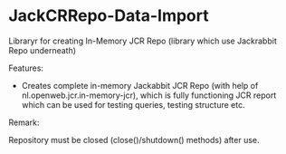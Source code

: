 # JackCRRepo-Data-Import

Libraryr for creating In-Memory JCR Repo (library which use Jackrabbit Repo underneath)

Features:
- Creates complete in-memory Jackabbit JCR Repo (with help of nl.openweb.jcr.in-memory-jcr), which is fully functioning JCR report which can be used for testing queries, testing structure etc.


Remark:

Repository must be closed (close()/shutdown() methods) after use. 
